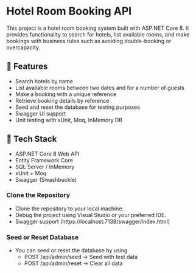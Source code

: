 ﻿# Hotel Room Booking API

This project is a hotel room booking system built with ASP.NET Core 8. 
It provides functionality to search for hotels, list available rooms, and make bookings with business rules such as avoiding double-booking or overcapacity.

## 🚀 Features

- Search hotels by name
- List available rooms between two dates and for a number of guests
- Make a booking with a unique reference
- Retrieve booking details by reference
- Seed and reset the database for testing purposes
- Swagger UI support
- Unit testing with xUnit, Moq, InMemory DB

## 🧱 Tech Stack

- ASP.NET Core 8 Web API
- Entity Framework Core
- SQL Server / InMemory
- xUnit + Moq
- Swagger (Swashbuckle)

### Clone the Repository
- Clone the repository to your local machine:
- Debug the project using Visual Studio or your preferred IDE.
- Swagger support (https://localhost:7138/swagger/index.html)


### Seed or Reset Database
- You can seed or reset the database by using
	- POST /api/admin/seed   → Seed with test data
    - POST /api/admin/reset  → Clear all data

